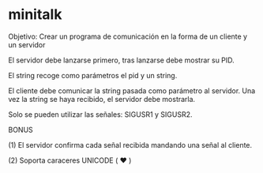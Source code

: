 # minitalk

Objetivo: Crear un programa de comunicación en la forma de un cliente y un servidor

El servidor debe lanzarse primero, tras lanzarse debe mostrar su PID.

El string recoge como parámetros el pid y un string.

El cliente debe comunicar la string pasada como parámetro al servidor. Una vez la string se haya recibido, el servidor debe mostrarla.

Solo se pueden utilizar las señales: SIGUSR1 y SIGUSR2.



BONUS


(1) El servidor confirma cada señal recibida mandando una señal al cliente.

(2) Soporta caraceres UNICODE ( ❤️ )
